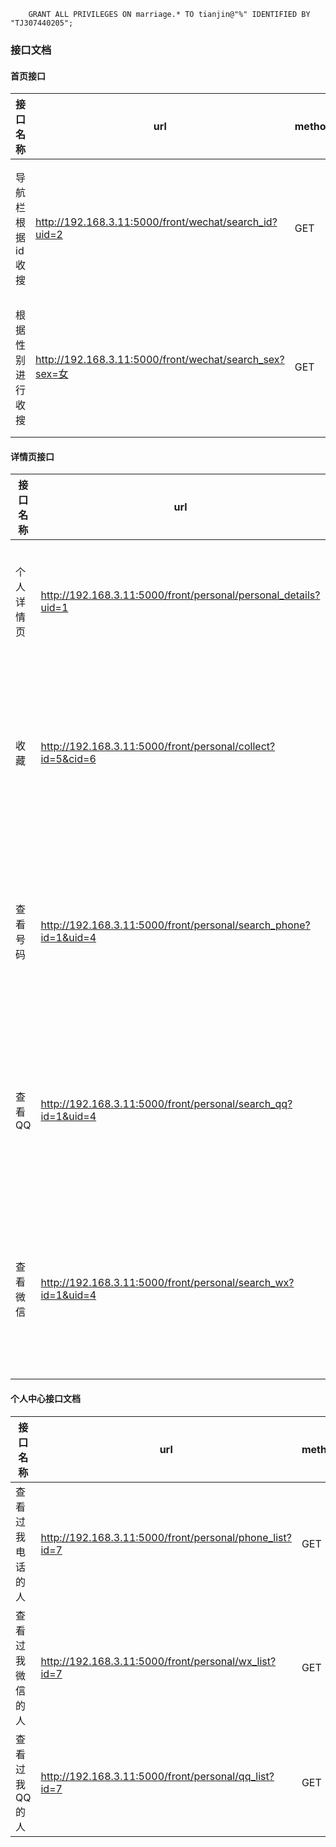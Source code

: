 ```mysql
    GRANT ALL PRIVILEGES ON marriage.* TO tianjin@"%" IDENTIFIED BY "TJ307440205";
```

### 接口文档
#### 首页接口


|接口名称| url | methods |描述|参数说明|
|--------|-----|-------|----|-----|
|导航栏根据id收搜|http://192.168.3.11:5000/front/wechat/search_id?uid=2| GET ||返回收搜的用户信息|
|根据性别进行收搜|http://192.168.3.11:5000/front/wechat/search_sex?sex=女|GET||返回同性别用户信息|



#### 详情页接口
|接口名称| url | methods |描述|参数说明|
|--------|-----|-------|----|-----|
|个人详情页|http://192.168.3.11:5000/front/personal/personal_details?uid=1|GET|返回个人详情信息|用户id|
|收藏|http://192.168.3.11:5000/front/personal/collect?id=5&cid=6|GET|收藏用户|用户id以及被收藏的用户cid|
|查看号码|http://192.168.3.11:5000/front/personal/search_phone?id=1&uid=4|GET|查看电话号码|用户id以及被收藏的用户cid|
|查看QQ|http://192.168.3.11:5000/front/personal/search_qq?id=1&uid=4|GET|查看qq号码|用户id以及被收藏的用户cid|
|查看微信|http://192.168.3.11:5000/front/personal/search_wx?id=1&uid=4|GET|查看微信号码|用户id以及被收藏的用户cid|


#### 个人中心接口文档
|接口名称| url | methods |描述|参数说明|
|--------|-----|-------|----|-----|
|查看过我电话的人|http://192.168.3.11:5000/front/personal/phone_list?id=7|GET|查看电话|用户id|
|查看过我微信的人|http://192.168.3.11:5000/front/personal/wx_list?id=7|GET|查看微信|用户id|
|查看过我QQ的人|http://192.168.3.11:5000/front/personal/qq_list?id=7|GET|查看QQ|用户id|